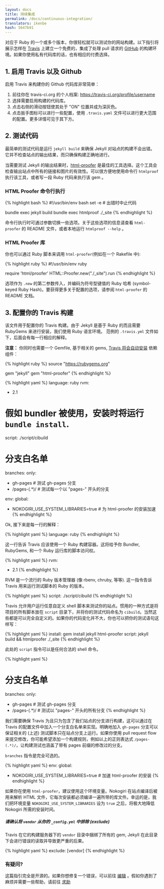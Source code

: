 ```yaml
---
layout: docs
title: 持续集成
permalink: /docs/continuous-integration/
translators: ikenbe
hash: 5647b91
---
```


对应于 Ruby 的一个或多个版本，你很轻松就可以测试你的网站构建。以下指引将展示怎样在 [Travis][0] 上建立一个免费的，集成了处理 pull 请求的 [GitHub][1] 的构建环境。如果你使用私有代码库的话，也有相应的付费选择。

[0]: https://travis-ci.org/
[1]: https://github.com/

## 1. 启用 Travis 以及 Github

启用 Travis 来构建你的 Github 代码库非常简单：

1. 前往你在 travis-ci.org 的个人档案: https://travis-ci.org/profile/username
2. 选择需要启用构建的代码库。
3. 点击右侧的滑动按钮使其处于 "ON" 位置并成为深灰色。
4. 点击扳手图标可以进行一些配置，使用 `.travis.yaml` 文件可以进行更大范围的配置。更多详情可见于其下方。

## 2. 测试代码

最简单的测试代码是运行 `jekyll build` 来确保 Jekyll 对站点的构建不会出错。它并不检查站点的输出结果，而只确保构建正确地进行。

当需要测试 Jekyll 的输出结果时，[html-proofer][2] 是最佳的工具选择。这个工具会检查输出站点中所有的链接和图片的有效性。可以很方便地使用命令行 `htmlproof` 执行该工具，或者写一段 Ruby 代码来执行该 gem 。

### HTML Proofer 命令行执行

{% highlight bash %}
#!/usr/bin/env bash
set -e # 出错时中止代码

bundle exec jekyll build
bundle exec htmlproof ./_site
{% endhighlight %}

命令行执行时可通过参数切换一些选项。关于这些选项的信息请查看 `html-proofer` 的 README 文件，或者本地运行 `htmlproof --help` 。

### HTML Proofer 库

你也可以通过 Ruby 脚本来调用 `html-proofer`(例如在一个 Rakefile 中):

{% highlight ruby %}
#!/usr/bin/env ruby

require 'html/proofer'
HTML::Proofer.new("./_site").run
{% endhighlight %}

选项作为 `.new` 的第二参数传入，并编码为符号型键值的 Ruby 哈希 (symbol-keyed Ruby Hash)。要获得更多关于配置的选项，请参阅 `html-proofer` 的 README 文档。

[2]: https://github.com/gjtorikian/html-proofer

## 3. 配置你的 Travis 构建

该文件用于配置你的 Travis 构建。由于 Jekyll 是基于 Ruby 的而且需要 RubyGems 来进行安装，我们使用 Ruby 语言环境。 范例的 `.travis.yml` 文件如下，后面会有每一行相应的解释。

**注意：** 你同时也需要一个 Gemfile, 基于相关的 gems, [Travis 将会自动安装](http://docs.travis-ci.com/user/languages/ruby/#Dependency-Management) 依赖组件：

{% highlight ruby %}
source "https://rubygems.org"

gem "jekyll"
gem "html-proofer"
{% endhighlight %}

{% highlight yaml %}
language: ruby
rvm:
- 2.1
# 假如 bundler 被使用，安装时将运行 `bundle install`.
script: ./script/cibuild

# 分支白名单
branches:
  only:
  - gh-pages     # 测试 gh-pages 分支
  - /pages-(.*)/ # 测试每一个以 "pages-" 开头的分支

env:
  global:
  - NOKOGIRI_USE_SYSTEM_LIBRARIES=true # 为 html-proofer 的安装加速
{% endhighlight %}

Ok, 接下来是每一行的解释：

{% highlight yaml %}
language: ruby
{% endhighlight %}

这一行告诉 Travis 应该使用一个 Ruby 构建容器。这将给予你 Bundler, RubyGems, 和一个 Ruby 运行库的脚本访问权。

{% highlight yaml %}
rvm:
- 2.1
{% endhighlight %}

RVM 是一个流行的 Ruby 版本管理器 (像 rbenv, chruby, 等等). 这一指令告诉 Travis 用来运行测试脚本的 Ruby 的版本。

{% highlight yaml %}
script: ./script/cibuild
{% endhighlight %}

Travis 允许用户运行任意自定义 shell 脚本来测试你的站点。惯用的一种方式是将项目的所有脚本放在 `script` 目录下，并将你的测试代码命名为 `cibuild`。当然这些都是可以完全自定义的。如果你的代码变化并不大，你也可以把你的测试语句这样写：

{% highlight yaml %}
install: gem install jekyll html-proofer
script: jekyll build && htmlproofer ./_site
{% endhighlight %}

此处的 `script` 指令可以是任何合法的 shell 命令。

{% highlight yaml %}
# 分支白名单
branches:
  only:
  - gh-pages     # 测试 gh-pages 分支
  - /pages-(.*)/ # 测试以 "pages-" 开头的所有分支
{% endhighlight %}

我们需要确保 Travis 为且只为包含了我们站点的分支进行构建，这可以通过在 Travis 的配置文件中加入一个分支白名单来实现。明确地加入 `gh-pages` 分支可以保证相关的 (上述) 测试脚本只在站点分支上运行。如果你使用 pull request flow 来提交修改，你可能希望添加一个构建规则，例如以上的正则表达式 `/pages-(.*)/`，让构建测试也涵盖了带有 pages 前缀的修改过的分支。

`branches` 指令是完全可选的。

{% highlight yaml %}
env:
  global:
  - NOKOGIRI_USE_SYSTEM_LIBRARIES=true # 加速 html-proofer 的安装
{% endhighlight %}

如果你在使用 `html-proofer`，建议使用这个环境变量。Nokogiri 在站点编译后被用来解析 HTML 文件，它每次安装都必须编译一遍所带的库文件。幸运的是，我们把环境变量 `NOKOGIRI_USE_SYSTEM_LIBRARIES` 设为 `true` 之后，将极大地降低 Nokogiri 所需的安装时间。

<div class="note warning">
  <h5>请确认将 <code>vendor</code> 从你的
   <code>_config.yml</code> 中排除 (exclude)</h5>
  <p>Travis 在它的构建服务器下的 <code>vendor</code> 目录中捆绑了所有的 gem, Jekyll 在此目录下会进行错误的读取并导致更严重的后果。</p>
</div>

{% highlight yaml %}
exclude: [vendor]
{% endhighlight %}

### 有疑问?

这篇指引完全是开源的。如果你想修复一个错误，可以前往 [编辑][3] 。假如你遇到了麻烦并需要一些帮助，请前往 [求助][4]

[3]: https://github.com/xcatliu/jekyllcn/edit/master/site/_docs/continuous-integration.md
[4]: https://talk.jekyllrb.com/
